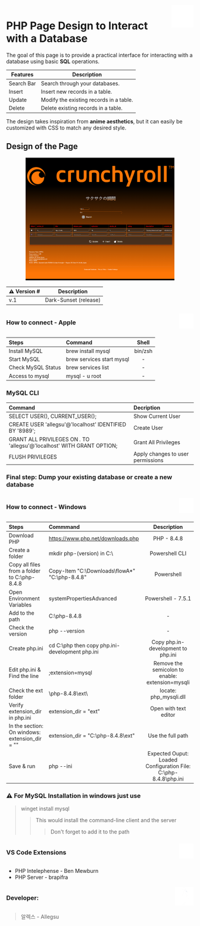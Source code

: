 <a href="https://github.com/Allegsu">
    <img src="./images/db.png" alt="db-icon" title="icon" align="right" height="60" />
</a>

# PHP Page Design to Interact with a Database

The goal of this page is to provide a practical interface for interacting with a database using basic <strong>SQL</strong> operations.

| Features | Description |
| --- | --- |
| Search Bar | Search through your databases. |
| Insert | Insert new records in a table. |
| Update | Modify the existing records in a table. |
| Delete | Delete existing records in a table. |

The design takes inspiration from <strong>anime aesthetics</strong>, but it can easily be customized with CSS to match any desired style. 

## Design of the Page

<p align="center">
    <img src="./images/preview_db.png" alt="page-previw" title="Dark-Sunset-v.1" width="400" />
</p>

| ⚠️  Version # | Description |
| --- | --- |
|  v.1  | Dark-Sunset (release) |


<div style="display: flex; align-items: center; justify-content: space-between;">

### How to connect - Apple

<img src="./images/apple.png" alt="apple-logo" width="40"/>
</div>


| Steps | Command | Shell  |
| :--- |:---| :---:|
| Install MySQL | brew install mysql | bin/zsh |
| Start MySQL | brew services start mysql | - |
| Check MySQL Status | brew services list | - | 
| Access to mysql | mysql - u root | - |

### MySQL CLI 

| Command | Decription |
| :--- | :--- |
| SELECT USER(), CURRENT_USER(); | Show Current User |
| CREATE USER 'allegsu'@'localhost' IDENTIFIED BY '8989'; | Create User  |
| GRANT ALL PRIVILEGES ON *.* TO 'allegsu'@'localhost' WITH GRANT OPTION; | Grant All Privileges |
| FLUSH PRIVILEGES | Apply changes to user permissions |

### Final step:  Dump your existing database or create a new database

<div style="display: flex; align-items: center; justify-content: space-between;">

### How to connect - Windows

<img src="./images/windows.png" alt="apple-logo" width="40"/>
</div>

| Steps | Commmand | Description |
| :--- | :--- | :---: |
| Download PHP | https://www.php.net/downloads.php | PHP - 8.4.8 |
| Create a folder | mkdir php-(version) in C:\ | Powershell CLI |
| Copy all files from a folder to C:\php-8.4.8 | Copy-Item "C:\Downloads\flowA\*" "C:\php-8.4.8" | Powershell |
| Open Environment Variables |  systemPropertiesAdvanced | Powershell - 7.5.1 | 
| Add to the path | C:\php-8.4.8 | - |
| Check the version | php --version | - | 
| Create php.ini | cd C:\php then copy php.ini-development php.ini | Copy php.in-development to php.ini |
| Edit php.ini & Find the line | ;extension=mysql | Remove the semicolon to enable: extension=mysqli |
| Check the ext folder | \php-8.4.8\ext\ | locate: php_mysqli.dll
| Verify extension_dir in php.ini | extension_dir = "ext" | Open with text editor |
| In the section: On windows: extension_dir = "" | extension_dir = "C:\php-8.4.8\ext" | Use the full path |
| Save & run | php --ini | Expected Ouput: Loaded Configuration File:         C:\php-8.4.8\php.ini |

### ⚠️ For MySQL Installation in windows just use 

> winget install mysql
>> This would install the command-line client and the server 
>>> Don't forget to add it to the path


<div style="display: flex; align-items: center; justify-content: space-between;">

### VS Code Extensions

<img src="./images/vscode.png" alt="apple-logo" width="40"/>
</div>

- PHP Intelephense - Ben Mewburn
- PHP Server - brapifra

<div style="display: flex; align-items: center; justify-content: space-between;">

### Developer:

<img src="./images/dev-img.png" alt="dev-logo" width="50"/>
</div>

> 알렉스 - Allegsu